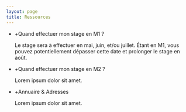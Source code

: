 ```yaml
---
layout: page
title: Ressources
---
```



 <ul class="collapsible" data-collapsible="accordion">
    <li>
      <div class="collapsible-header"><i class="icon-plus">+</i>Quand effectuer mon stage en M1 ?</div>
      <div class="collapsible-body"><p>Le stage sera à effectuer en mai, juin, et/ou juillet. Étant en M1, vous pouvez potentiellement dépasser cette date et prolonger le stage en août.</p></div>
    </li>
    <li>
      <div class="collapsible-header"><i class="icon-plus">+</i>Quand effectuer mon stage en M2 ?</div>
      <div class="collapsible-body"><p>Lorem ipsum dolor sit amet.</p></div>
    </li>
    <li>
      <div class="collapsible-header"><i class="icon-plus">+</i>Annuaire & Adresses</div>
      <div class="collapsible-body"><p>Lorem ipsum dolor sit amet.</p></div>
    </li>
  </ul>